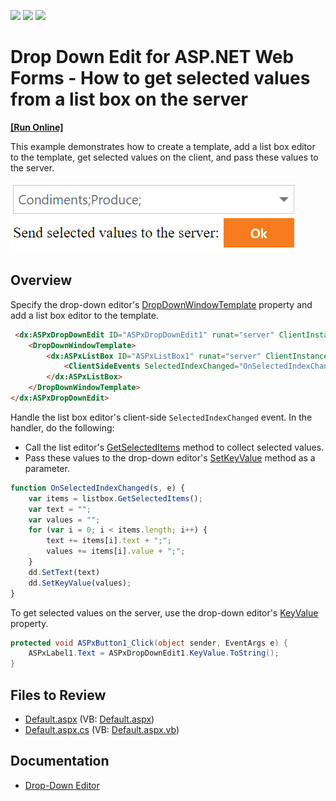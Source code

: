 <!-- default badges list -->
![](https://img.shields.io/endpoint?url=https://codecentral.devexpress.com/api/v1/VersionRange/128530791/13.2.13%2B)
[![](https://img.shields.io/badge/Open_in_DevExpress_Support_Center-FF7200?style=flat-square&logo=DevExpress&logoColor=white)](https://supportcenter.devexpress.com/ticket/details/E2252)
[![](https://img.shields.io/badge/📖_How_to_use_DevExpress_Examples-e9f6fc?style=flat-square)](https://docs.devexpress.com/GeneralInformation/403183)
<!-- default badges end -->
# Drop Down Edit for ASP.NET Web Forms - How to get selected values from a list box on the server
<!-- run online -->
**[[Run Online]](https://codecentral.devexpress.com/e2252/)**
<!-- run online end -->

This example demonstrates how to create a template, add a list box editor to the template, get selected values on the client, and pass these values to the server.

![Selected Values](selectedValues.png)

## Overview

Specify the drop-down editor's [DropDownWindowTemplate](https://docs.devexpress.com/AspNet/DevExpress.Web.ASPxDropDownEdit.DropDownWindowTemplate) property and add a list box editor to the template.

```aspx
 <dx:ASPxDropDownEdit ID="ASPxDropDownEdit1" runat="server" ClientInstanceName="dd" >
    <DropDownWindowTemplate>
        <dx:ASPxListBox ID="ASPxListBox1" runat="server" ClientInstanceName="listbox" ...>
            <ClientSideEvents SelectedIndexChanged="OnSelectedIndexChanged" />
        </dx:ASPxListBox>
    </DropDownWindowTemplate>
</dx:ASPxDropDownEdit>
```

Handle the list box editor's client-side `SelectedIndexChanged` event. In the handler, do the following:

   * Call the list editor's [GetSelectedItems](https://docs.devexpress.com/AspNet/js-ASPxClientListBox.GetSelectedItems) method to collect selected values.
   * Pass these values to the drop-down editor's [SetKeyValue](https://docs.devexpress.com/AspNet/js-ASPxClientDropDownEdit.SetKeyValue(keyValue)) method as a parameter.


```js
function OnSelectedIndexChanged(s, e) {
    var items = listbox.GetSelectedItems();
    var text = "";
    var values = "";
    for (var i = 0; i < items.length; i++) {
        text += items[i].text + ";";
        values += items[i].value + ";";
    }
    dd.SetText(text)
    dd.SetKeyValue(values);
}
```

To get selected values on the server, use the drop-down editor's [KeyValue](https://docs.devexpress.com/AspNet/DevExpress.Web.ASPxDropDownEdit.KeyValue) property.

```csharp
protected void ASPxButton1_Click(object sender, EventArgs e) {
    ASPxLabel1.Text = ASPxDropDownEdit1.KeyValue.ToString();
}
```

## Files to Review

* [Default.aspx](./CS/Default.aspx) (VB: [Default.aspx](./VB/Default.aspx))
* [Default.aspx.cs](./CS/Default.aspx.cs) (VB: [Default.aspx.vb](./VB/Default.aspx.vb))

## Documentation

* [Drop-Down Editor](https://docs.devexpress.com/AspNet/11655/components/data-editors/dropdownedit)
